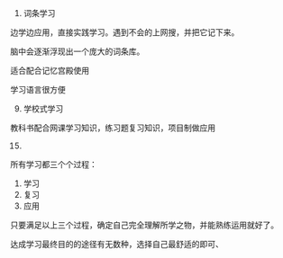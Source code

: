 1. 词条学习

边学边应用，直接实践学习。遇到不会的上网搜，并把它记下来。

脑中会逐渐浮现出一个庞大的词条库。

适合配合记忆宫殿使用

学习语言很方便

  
  
  
9. 学校式学习

教科书配合网课学习知识，练习题复习知识，项目制做应用

  
  
  
  
15.   
    

  
  
  
  
  
  
  
  

所有学习都三个个过程：

1. 学习
2. 复习
3. 应用

只要满足以上三个过程，确定自己完全理解所学之物，并能熟练运用就好了。

达成学习最终目的的途径有无数种，选择自己最舒适的即可、